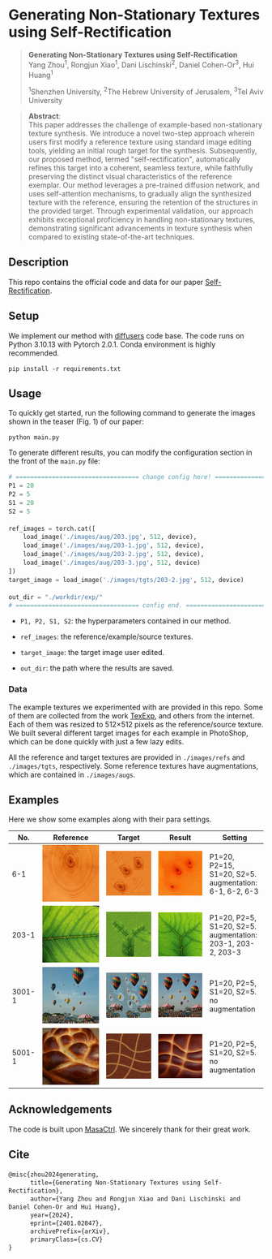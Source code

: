 # Generating Non-Stationary Textures using Self-Rectification

> **Generating Non-Stationary Textures using Self-Rectification**<br>
> Yang Zhou<sup>1</sup>, Rongjun Xiao<sup>1</sup>, Dani Lischinski<sup>2</sup>, Daniel Cohen-Or<sup>3</sup>, Hui Huang<sup>1</sup><br>
>
>  <sup>1</sup>Shenzhen University, <sup>2</sup>The Hebrew University of Jerusalem, <sup>3</sup>Tel Aviv University

>**Abstract**: <br>
>This paper addresses the challenge of example-based non-stationary texture synthesis. We introduce a novel two-step approach wherein users first modify a reference texture using standard image editing tools, yielding an initial rough target for the synthesis. Subsequently, our proposed method, termed "self-rectification", automatically refines this target into a coherent, seamless texture, while faithfully preserving the distinct visual characteristics of the reference exemplar. Our method leverages a pre-trained diffusion network, and uses self-attention mechanisms, to gradually align the synthesized texture with the reference, ensuring the retention of the structures in the provided target. Through experimental validation, our approach exhibits exceptional proficiency in handling non-stationary textures, demonstrating significant advancements in texture synthesis when compared to existing state-of-the-art techniques.

## Description

This repo contains the official code and data for our paper [Self-Rectification](https://arxiv.org/abs/2401.02847). 

## Setup

We implement our method with [diffusers](https://github.com/huggingface/diffusers) code base. The code runs on Python 3.10.13 with Pytorch 2.0.1. Conda environment is highly recommended.

```shell
pip install -r requirements.txt
```

## Usage

To quickly get started, run the following command to generate the images shown in the teaser (Fig. 1) of our paper:

```shell
python main.py
```

To generate different results, you can modify the configuration section in the front of the `main.py` file:

```python
# ================================== change config here! ========================================
P1 = 20
P2 = 5
S1 = 20
S2 = 5

ref_images = torch.cat([
    load_image('./images/aug/203.jpg', 512, device),
    load_image('./images/aug/203-1.jpg', 512, device),
    load_image('./images/aug/203-2.jpg', 512, device),
    load_image('./images/aug/203-3.jpg', 512, device)
])
target_image = load_image('./images/tgts/203-2.jpg', 512, device)

out_dir = "./workdir/exp/"
# ================================== config end. ========================================
```

- `P1, P2, S1, S2`: the hyperparameters contained in our method.

- `ref_images`: the reference/example/source textures. 

- `target_image`: the target image user edited.

- `out_dir`:  the path where the results are saved.

### Data

The example textures we experimented with are provided in this repo. Some of them are collected from the work [TexExp](https://github.com/jessemelpolio/non-stationary_texture_syn), and others from the internet. Each of them was resized to 512×512 pixels as the reference/source texture. We built several different target images for each example in PhotoShop, which can be done quickly with just a few lazy edits. 

All the reference and target textures are provided in `./images/refs` and `./images/tgts`, respectively.  Some reference textures have augmentations, which are contained in `./images/augs`.

## Examples

Here we show some examples along with their para settings.

| No. | Reference | Target | Result | Setting                               |
| ---- | ----------------- | ----------------- | ----------------- | ----------------- |
| 6-1 | ![ref](./assets/6/ref.jpg) | ![target](./assets/6/target.jpg) | ![result](./assets/6/result.jpg) | P1=20, P2=15, <br />S1=20, S2=5.<br />augmentation:<br />6-1, 6-2, 6-3 |
| 203-1 | ![ref](./assets/203/ref.jpg) | ![target](./assets/203/target.jpg) | ![result](./assets/203/result.jpg) | P1=20, P2=5, <br />S1=20, S2=5.<br />augmentation:<br />203-1, 203-2, 203-3 |
| 3001-1 | ![ref](./assets/3001/ref.jpg) | ![3001-1](./assets/3001/target.jpg) | ![result](./assets/3001/result.jpg) | P1=20, P2=5, <br />S1=20, S2=5.<br />no augmentation<br /> |
| 5001-1 | ![ref](./assets/5001/ref.jpg) | ![result](./assets/5001/target.jpg) | ![result](./assets/5001/result.jpg) | P1=20, P2=5, <br />S1=20, S2=5.<br />no augmentation<br /> |



## Acknowledgements

The code is built upon [MasaCtrl](https://github.com/TencentARC/MasaCtrl). We sincerely thank for their great work.

## Cite

```
@misc{zhou2024generating,
      title={Generating Non-Stationary Textures using Self-Rectification}, 
      author={Yang Zhou and Rongjun Xiao and Dani Lischinski and Daniel Cohen-Or and Hui Huang},
      year={2024},
      eprint={2401.02847},
      archivePrefix={arXiv},
      primaryClass={cs.CV}
}
```


